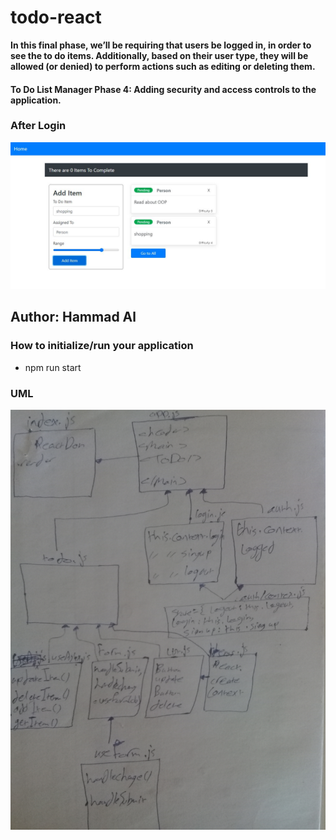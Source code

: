 # todo-react

**In this final phase, we’ll be requiring that users be logged in, in order to see the to do items. Additionally, based on their user type, they will be allowed (or denied) to perform actions such as editing or deleting them.**

#### To Do List Manager Phase 4: Adding security and access controls to the application.


### After Login
![image](./assets/todo.jpg)

## Author: Hammad Al


### How to initialize/run your application
* npm run start

### UML
![image](./assets/auth.jpg)